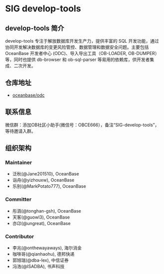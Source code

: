 # SIG develop-tools

## develop-tools 简介

develop-tools 专注于解放数据库开发生产力，提供丰富的 SQL 开发功能，通过协同开发解决数据库的变更风险管控、数据管理和数据安全问题。主要包括 OceanBase 开发者中心 (ODC)、导入导出工具（OB-LOADER, OB-DUMPER）等，同时也提供 db-browser 和 ob-sql-parser 等易用的依赖库，供开发者集成、二次开发。

## 仓库地址

- [oceanbase/odc](https://github.com/oceanbase/odc)

## 联系信息

微信群：添加OB社区小助手(微信号：OBCE666），备注“SIG-develop-tools”，等待邀请入群。


## 组织架构

### Maintainer

- 泛秋(@Jane201510), OceanBase
- 诣舟(@yizhouxw), OceanBase
- 乐别(@MarkPotato777), OceanBase

### Committer

- 彤涵(@tonghan-gsh), OceanBase
- 天客(@guowl3), OceanBase
- 亦卬(@ungreat), OceanBase

### Contributor

- 李兆(@onthewayaways), 海尔消金
- 咖啡哥(@qianhaohu), 德邦快递
- 郭旭瑞(@dba-lex), 中信证券
- 冯浩(@ISADBA), 书声科技

